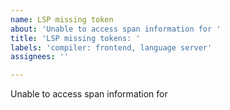 ```yaml
---
name: LSP missing token
about: 'Unable to access span information for '
title: 'LSP missing tokens: '
labels: 'compiler: frontend, language server'
assignees: ''

---
```


Unable to access span information for
